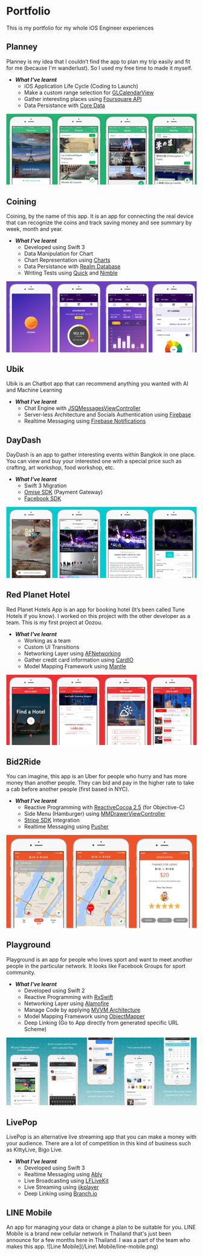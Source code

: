 # Portfolio
This is my portfolio for my whole iOS Engineer experiences

## Planney
Planney is my idea that I couldn’t find the app to plan my trip easily and fit for me (because I'm wanderlust).
So I used my free time to made it myself.
* _**What I've learnt**_
  * iOS Application Life Cycle (Coding to Launch)
  * Make a custom range selection for [GLCalendarView](https://github.com/macbaszii/GLCalendarView)
  * Gather interesting places using [Foursquare API](https://developer.foursquare.com/)
  * Data Persistance with [Core Data](https://developer.apple.com/library/ios///documentation/Cocoa/Conceptual/CoreData/index.html)

![Planney](/Planney/Planney.png)

## Coining
Coining, by the name of this app. It is an app for connecting the real device that can recognize the coins and track saving money and see summary by week, month and year.
* _**What I've learnt**_
  * Developed using Swift 3
  * Data Manipulation for Chart
  * Chart Representation using [Charts](https://github.com/danielgindi/Charts)
  * Data Persistance with [Realm Database](https://github.com/realm/realm-cocoa)
  * Writing Tests using [Quick](https://github.com/Quick/Quick) and [Nimble](https://github.com/Quick/Nimble)

![Coining](/Coining/coining-preview.jpg)

## Ubik
Ubik is an Chatbot app that can recommend anything you wanted with AI and Machine Learning
* _**What I've learnt**_
  * Chat Engine with [JSQMessagesViewController](https://github.com/jessesquires/JSQMessagesViewController)
  * Server-less Architecture and Socials Authentication using [Firebase](https://firebase.google.com)
  * Realtime Messaging using [Firebase Notifications](https://firebase.google.com/docs/notifications/)

## DayDash
DayDash is an app to gather interesting events within Bangkok in one place. You can view and buy your interested one with a special price such as crafting, art workshop, food workshop, etc.
* _**What I've learnt**_
  * Swift 3 Migration
  * [Omise SDK](https://github.com/omise/omise-ios) (Payment Gateway)
  * [Facebook SDK](https://developers.facebook.com/docs/ios/)

![DayDash](/DayDash/DayDash.png)


## Red Planet Hotel
Red Planet Hotels App is an app for booking hotel (It’s been called Tune Hotels if you know).
I worked on this project with the other developer as a team. This is my first project at Oozou.
* _**What I've learnt**_  
  * Working as a team
  * Custom UI Transitions
  * Networking Layer using [AFNetworking](https://github.com/AFNetworking/AFNetworking)
  * Gather credit card information using [CardIO](https://github.com/card-io/card.io-iOS-SDK)
  * Model Mapping Framework using [Mantle](https://github.com/Mantle/Mantle)

![RedPlanet](/RedPlanet/RedPlanet.png)

## Bid2Ride
You can imagine, this app is an Uber for people who hurry and has more money than another people.
They can bid and pay in the higher rate to take a cab before another people (first based in NYC).
* _**What I've learnt**_
  * Reactive Programming with [ReactiveCocoa 2.5](https://github.com/ReactiveCocoa/ReactiveCocoa) (for Objective-C)
  * Side Menu (Hamburger) using [MMDrawerViewController](https://github.com/mutualmobile/MMDrawerController)
  * [Stripe SDK](https://github.com/stripe/stripe-ios) Integration
  * Realtime Messaging using [Pusher](https://pusher.com)

![Bid2Ride](/Bid2Ride/Bid2Ride.png)

## Playground
Playground is an app for people who loves sport and want to meet another people in the particular network. It looks like Facebook Groups for sport community.
* _**What I've learnt**_
  * Developed using Swift 2
  * Reactive Programming with [RxSwift](https://github.com/ReactiveX/RxSwift)
  * Networking Layer using [Alamofire](https://github.com/Alamofire/Alamofire)
  * Manage Code by applying [MVVM Architecture](https://www.objc.io/issues/13-architecture/mvvm/)
  * Model Mapping Framework using [ObjectMapper](https://github.com/Hearst-DD/ObjectMapper)
  * Deep Linking (Go to App directly from generated specific URL Scheme)

![Playground](/Playground/Playground.png)

## LivePop
LivePop is an alternative live streaming app that you can make a money with your audience. There are a lot of competition in this kind of business such as KittyLive, Bigo Live.
* _**What I've learnt**_
  * Developed using Swift 3
  * Realtime Messaging using [Ably](https://www.ably.io)
  * Live Broadcasting using [LFLiveKit](https://github.com/LaiFengiOS/LFLiveKit)
  * Live Streaming using [ijkplayer](https://github.com/Bilibili/ijkplayer)
  * Deep Linking using [Branch.io](https://branch.io)

## LINE Mobile
An app for managing your data or change a plan to be suitable for you. LINE Mobile is a brand new cellular network in Thailand that's just been announce for a few months here in Thailand. I was a part of the team who makes this app.
![Line Mobile](/Line\ Mobile/line-mobile.png)
